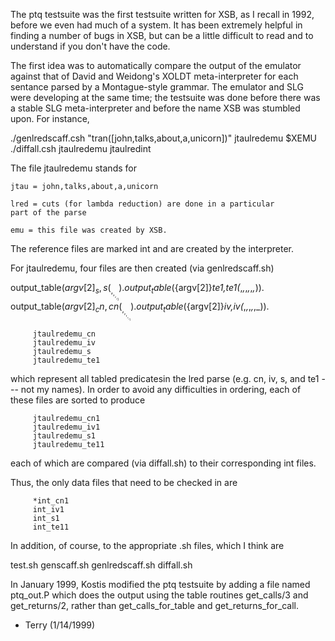 The ptq testsuite was the first testsuite written for XSB, as I recall
in 1992, before we even had much of a system.  It has been extremely
helpful in finding a number of bugs in XSB, but can be a little
difficult to read and to understand if you don't have the code.

The first idea was to automatically compare the output of the emulator
against that of David and Weidong's XOLDT meta-interpreter for each
sentance parsed by a Montague-style grammar.  The emulator and SLG
were developing at the same time; the testsuite was done before there
was a stable SLG meta-interpreter and before the name XSB was stumbled
upon.  For instance, 

./genlredscaff.csh "tran([john,talks,about,a,unicorn])" jtaulredemu $XEMU 
./diffall.csh jtaulredemu jtaulredint 

The file jtaulredemu stands for 

	jtau = john,talks,about,a,unicorn

	lred = cuts (for lambda reduction) are done in a particular
	part of the parse

	emu = this file was created by XSB.

The reference files are marked int and are created by the interpreter.

For jtaulredemu, four files are then created (via genlredscaff.sh)

output_table(${argv[2]}_s,s(_,_,_,_,_)).
output_table(${argv[2]}_te1,te1(_,_,_,_,_,_,_)).
output_table(${argv[2]}_cn,cn(_,_,_,_,_,_)).
output_table(${argv[2]}_iv,iv(_,_,_,_,_,_)).
	
         jtaulredemu_cn
         jtaulredemu_iv
         jtaulredemu_s
         jtaulredemu_te1

which represent all tabled predicatesin the lred parse (e.g. cn, iv,
s, and te1 --- not my names).  In order to avoid any difficulties in
ordering, each of these files are sorted to produce

         jtaulredemu_cn1
         jtaulredemu_iv1
         jtaulredemu_s1
         jtaulredemu_te11

each of which are compared (via diffall.sh) to their corresponding
int files.

Thus, the only data files that need to be checked in are 

         *int_cn1
         int_iv1
         int_s1
         int_te11

In addition, of course, to the appropriate .sh files, which I think
are

test.sh
genscaff.sh
genlredscaff.sh
diffall.sh

In January 1999, Kostis modified the ptq testsuite by adding a file
named ptq_out.P which does the output using the table routines
get_calls/3 and get_returns/2, rather than get_calls_for_table and
get_returns_for_call.

- Terry (1/14/1999)

